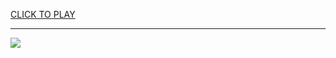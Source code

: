 
<a href="https://premium76.site?title=unblocked_games_11&ref=13M">CLICK TO PLAY</a></h3>
<hr>

<a href="https://premium76.site?title=unblocked_games_11&ref=13M"><img src="https://clearcache.store/games.png"></a>


